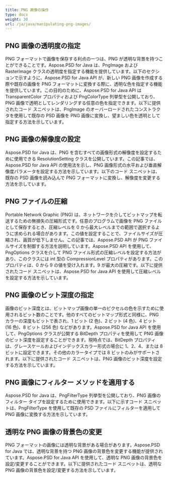 ```yaml
---
title: PNG 画像の操作
type: docs
weight: 30
url: /ja/java/manipulating-png-images/
---
```


## **PNG 画像の透明度の指定**
PNG フォーマットで画像を保存する利点の一つは、PNG が透明な背景を持つことができることです。Aspose.PSD for Java は、PngImage および RasterImage クラスの透明度を指定する機能を提供しています。以下のセクションで示すように、Aspose.PSD for Java API が、新しい PNG 画像を作成する際や既存の画像を PNG フォーマットに変換する際に、透明な色を指定する機能を提供しています。この目的のために、Aspose.PSD for Java API は TransparentColor プロパティおよび PngColorType 列挙型を公開しており、PNG 画像で透明としてレンダリングする任意の色を指定できます。以下に提供されたコード スニペットは、PngImage のオーバーロードされたコンストラクタを使用して既存の PSD 画像を PNG 画像に変換し、望ましい色を透明として指定する方法を示しています。

## **PNG 画像の解像度の設定**
Aspose.PSD for Java は、PNG を含むすべての画像形式の解像度を設定するために使用できる ResolutionSetting クラスを公開しています。この記事では、Aspose.PSD for Java API の使用法を示し、PNG 画像形式の水平および垂直解像度パラメータを設定する方法を示しています。以下のコード スニペットは、既存の PSD 画像を読み込んで PNG フォーマットに変換し、解像度を変更する方法を示しています。

## **PNG ファイルの圧縮**
Portable Network Graphic (PNG) は、ネットワークを介してビットマップを転送するための無損失の圧縮形式です。任意のプログラムで画像を PNG ファイルとして保存するとき、圧縮レベルを 0 から最大レベルまでの範囲で選択するように求められる場合があります。この値を設定することで、ファイルサイズが圧縮され、画質が低下しません。この記事では、Aspose.PSD API が PNG ファイルサイズを制御する方法を説明しています。Aspose.PSD API を使用して、PngOptions クラスを介して PNG ファイル形式の圧縮レベルを設定する方法があり、このクラスには int 型の CompressionLevel プロパティがあります。このプロパティは、0 から 9 の値を受け入れます。9 が最大の圧縮です。以下に提供されたコード スニペットは、Aspose.PSD for Java API を使用して圧縮レベルを設定する方法を示しています。

## **PNG 画像のビット深度の指定**
画像のビット深度とは、ビットマップ画像の単一のピクセルの色を示すために使用されるビット数のことです。他のすべてのビットマップ形式と同様に、PNG カラーの深度もビットで表され、1 ビット (2 色)、2 ビット (4 色)、4 ビット (16 色)、8 ビット (256 色) などがあります。Aspose.PSD for Java API を使用して、PngOptions クラスが公開する BitDepth プロパティを使用して PNG 画像のビット深度を設定することができます。現時点では、BitDepth プロパティは、グレースケールおよびインデックスカラー形式の場合に 1、2、4、または 8 ビットに設定できます。その他のカラータイプでは 8 ビットのみがサポートされます。以下に提供されたコード スニペットは、PNG 画像のビット深度を設定する方法を示しています。

## **PNG 画像にフィルター メソッドを適用する**
Aspose.PSD for Java は、PngFilterType 列挙型を公開しており、PNG 画像のフィルター タイプを設定するために使用できます。以下に示すコード スニペットは、PngFilterType を使用して既存の PSD ファイルにフィルターを適用して PNG 画像に変換する方法を示しています。

## **透明な PNG 画像の背景色の変更**
PNG フォーマットの画像には透明な背景がある場合があります。Aspose.PSD for Java では、透明な背景を持つ PNG 画像の背景色を変更する機能が提供されています。Aspose.PSD for Java API を使用して、透明な PNG 画像の背景色を設定/変更することができます。以下に提供されたコード スニペットは、透明な PNG 画像の背景色を設定/変更する方法を示しています。
